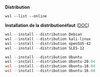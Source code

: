 **Distribution**
```
wsl --list --online
```

**Installation de la distributionéfaut** ([DOC](https://aka.ms/wsl2kernel))
```powershell
wsl --install --distribution Debian
wsl --install --distribution kali-linux
wsl --install --distribution openSUS-42
wsl --install --distribution SLES-12

wsl --install --distribution Ubuntu
wsl --install --distribution Ubuntu-20.04
wsl --install --distribution Ubuntu-18.04
wsl --install --distribution Ubuntu-16.04
```




